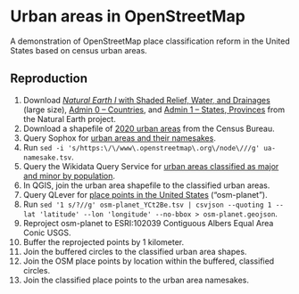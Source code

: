 # Urban areas in OpenStreetMap

A demonstration of OpenStreetMap place classification reform in the United States based on census urban areas.

## Reproduction

1. Download [_Natural Earth I_ with Shaded Relief, Water, and Drainages](https://www.naturalearthdata.com/downloads/10m-raster-data/10m-natural-earth-1/) (large size), [Admin 0 – Countries](https://www.naturalearthdata.com/downloads/10m-cultural-vectors/10m-admin-0-countries/), and [Admin 1 – States, Provinces](https://www.naturalearthdata.com/downloads/10m-cultural-vectors/10m-admin-1-states-provinces/) from the Natural Earth project.
1. Download a shapefile of [2020 urban areas](https://www.census.gov/cgi-bin/geo/shapefiles/index.php?year=2023&layergroup=Urban+Areas) from the Census Bureau.
1. Query Sophox for [urban areas and their namesakes](https://sophox.org/#SELECT%20DISTINCT%0A%20%20%28SAMPLE%28%3FurbanArea%29%20AS%20%3F_urbanArea%29%0A%20%20%28SAMPLE%28%3Fname%29%20AS%20%3F_name%29%0A%20%20%28SAMPLE%28%3Fpopulation%29%20AS%20%3F_population%29%0A%20%20%28SAMPLE%28%3Fqid%29%20AS%20%3F_qid%29%0A%20%20%28SAMPLE%28%3FqidLabel%29%20AS%20%3F_qidLabel%29%0A%20%20%3Fnode%0A%20%20%28SAMPLE%28%3Fboundary%29%20AS%20%3F_boundary%29%0A%20%20%28SAMPLE%28%3Fcoordinates%29%20AS%20%3F_coordinates%29%0AWHERE%20%7B%0A%20%20hint%3AQuery%20hint%3Aoptimizer%20%22None%22%20.%0A%20%20%0A%20%20SERVICE%20%3Chttps%3A%2F%2Fquery.wikidata.org%2Fsparql%3E%20%7B%0A%20%20%20%20SELECT%20DISTINCT%0A%20%20%20%20%20%20%3FurbanArea%20%3Fname%20%3Fpopulation%0A%20%20%20%20%20%20%3Fqid%20%3FqidLabel%0A%20%20%20%20WHERE%20%7B%0A%20%20%20%20%20%20%23%20Median%20population%20of%20an%20urban%20area%20as%20of%202020%0A%20%20%20%20%20%20BIND%28101536%20AS%20%3FminMajorPop%29%0A%0A%20%20%20%20%20%20%3FurbanArea%20wdt%3AP31%20wd%3AQ5951278%3B%0A%20%20%20%20%20%20%20%20%20%20%20%20%20%20%20%20%20wdt%3AP1448%20%3Fname%3B%0A%20%20%20%20%20%20%20%20%20%20%20%20%20%20%20%20%20wdt%3AP1082%20%3Fpopulation.%0A%0A%20%20%20%20%20%20%3FurbanArea%20wdt%3AP7153%20%3Fqid.%0A%20%20%20%20%20%20FILTER%20NOT%20EXISTS%20%7B%0A%20%20%20%20%20%20%20%20%3Fqid%20wdt%3AP31%2Fwdt%3AP279%2a%20wd%3AQ1394476.%0A%20%20%20%20%20%20%7D%0A%0A%20%20%20%20%20%20SERVICE%20wikibase%3Alabel%20%7B%20bd%3AserviceParam%20wikibase%3Alanguage%20%22en%22.%20%7D%0A%20%20%20%20%7D%0A%20%20%20%20ORDER%20BY%20%3Fname%0A%20%20%7D%0A%20%20%0A%20%20%7B%0A%20%20%20%20%3Fnode%20osmt%3Awikidata%20%3Fqid.%0A%20%20%7D%20UNION%20%7B%0A%20%20%20%20%3Fboundary%20osmt%3Awikidata%20%3Fqid%3B%0A%20%20%20%20%20%20%20%20%20%20%20%20%20%20osmm%3Ahas%20%3Fnode%3B%0A%20%20%20%20%20%20%20%20%20%20%20%20%20%20%3Fnode%20%22label%22.%0A%20%20%7D%0A%20%20%3Fnode%20osmm%3Atype%20%22n%22%3B%0A%20%20%20%20%20%20%20%20osmm%3Aloc%20%3Fcoordinates.%0A%7D%0AGROUP%20BY%20%3Fnode%0A).
1. Run `sed -i 's/https:\/\/www\.openstreetmap\.org\/node\///g' ua-namesake.tsv`.
1. Query the Wikidata Query Service for [urban areas classified as major and minor by population](https://query.wikidata.org/#%23defaultView%3AMap%0ASELECT%20DISTINCT%0A%20%20%3FurbanArea%20%3Fuace%20%3Fpopulation%20%3Fname%0A%20%20%3Fplace1%20%3Fplace1Label%20%3Fplace1coords%0A%20%20%3Fplace2%20%3Fplace2Label%20%3Fplace2coords%0A%20%20%3Fplace3%20%3Fplace3Label%20%3Fplace3coords%0A%20%20%28IF%28BOUND%28%3Fplace3%29%2C%203%2C%20IF%28BOUND%28%3Fplace2%29%2C%202%2C%201%29%29%20AS%20%3Fplaces%29%0A%20%20%28%28%3Fpopulation%20%2F%20%3Fplaces%29%20AS%20%3FpopPerPlace%29%0A%20%20%28IF%28%3FpopPerPlace%20%3E%3D%20%3FminMajorPop%2C%20%22major%22%2C%20%22minor%22%29%20AS%20%3Frank%29%0AWHERE%20%7B%0A%20%20%23%20Median%20population%20of%20an%20urban%20area%20as%20of%202020%0A%20%20BIND%28101536%20AS%20%3FminMajorPop%29%0A%20%20%0A%20%20%3FurbanArea%20wdt%3AP31%20wd%3AQ5951278%3B%0A%20%20%20%20%20%20%20%20%20%20%20%20%20wdt%3AP1448%20%3Fname%3B%0A%20%20%20%20%20%20%20%20%20%20%20%20%20wdt%3AP1082%20%3Fpopulation%3B%0A%20%20%20%20%20%20%20%20%20%20%20%20%20wdt%3AP12704%20%3Fuace.%0A%20%20%0A%20%20OPTIONAL%20%7B%0A%20%20%20%20%3FurbanArea%20p%3AP7153%20%5Bps%3AP7153%20%3Fplace1%3B%20pq%3AP3831%20wd%3AQ125800169%5D.%0A%20%20%20%20%3Fplace1%20wdt%3AP625%20%3Fplace1coords.%0A%20%20%20%20FILTER%20NOT%20EXISTS%20%7B%0A%20%20%20%20%20%20%3Fplace1%20wdt%3AP31%2Fwdt%3AP279%2a%20wd%3AQ1394476.%0A%20%20%20%20%7D%0A%20%20%7D%0A%20%20OPTIONAL%20%7B%0A%20%20%20%20%3FurbanArea%20p%3AP7153%20%5Bps%3AP7153%20%3Fplace2%3B%20pq%3AP3831%20wd%3AQ125800193%5D%3B%0A%20%20%20%20%20%20%20%20%20%20%20%20%20%20%20p%3AP138%20%5Bps%3AP138%20%3Fplace2%3B%20pq%3AP1545%20%222%22%5D.%0A%20%20%20%20%3Fplace2%20wdt%3AP625%20%3Fplace2coords.%0A%20%20%20%20FILTER%20NOT%20EXISTS%20%7B%0A%20%20%20%20%20%20%3Fplace2%20wdt%3AP31%2Fwdt%3AP279%2a%20wd%3AQ1394476.%0A%20%20%20%20%7D%0A%20%20%7D%0A%20%20OPTIONAL%20%7B%0A%20%20%20%20%3FurbanArea%20p%3AP7153%20%5Bps%3AP7153%20%3Fplace3%3B%20pq%3AP3831%20wd%3AQ125800193%5D%3B%0A%20%20%20%20%20%20%20%20%20%20%20%20%20%20%20p%3AP138%20%5Bps%3AP138%20%3Fplace3%3B%20pq%3AP1545%20%223%22%5D.%0A%20%20%20%20%3Fplace3%20wdt%3AP625%20%3Fplace3coords.%0A%20%20%20%20FILTER%20NOT%20EXISTS%20%7B%0A%20%20%20%20%20%20%3Fplace3%20wdt%3AP31%2Fwdt%3AP279%2a%20wd%3AQ1394476.%0A%20%20%20%20%7D%0A%20%20%7D%0A%20%20%0A%20%20SERVICE%20wikibase%3Alabel%20%7B%20bd%3AserviceParam%20wikibase%3Alanguage%20%22en%22.%20%7D%0A%7D%0AORDER%20BY%20%3Fname).
1. In QGIS, join the urban area shapefile to the classified urban areas.
1. Query QLever for [place points in the United States](https://qlever.cs.uni-freiburg.de/osm-planet/YCt2Be) (“osm-planet”).
1. Run `sed '1 s/?//g' osm-planet_YCt2Be.tsv | csvjson --quoting 1 --lat 'latitude' --lon 'longitude' --no-bbox > osm-planet.geojson`.
1. Reproject osm-planet to ESRI:102039 Contiguous Albers Equal Area Conic USGS.
1. Buffer the reprojected points by 1&nbsp;kilometer.
1. Join the buffered circles to the classified urban area shapes.
1. Join the OSM place points by location within the buffered, classified circles.
1. Join the classified place points to the urban area namesakes.
